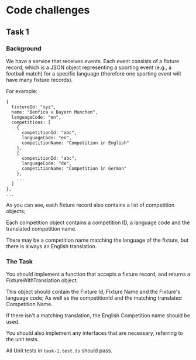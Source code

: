 # Code challenges

## Task 1

### Background

We have a service that receives events. Each event consists of a fixture record, which is a JSON object representing a sporting event (e.g., a football match) for a specific language (therefore one sporting event will have many fixture records).

For example:

```
{
  fixtureId: "xyz",
  name: "Benfica v Bayern Munchen",
  languageCode: "en",
  competitions: [
    {
      competitionId: "abc",
      languageCode: "en",
      competitionName: "Competition in English"
    },
    {
      competitionId: "abc",
      languageCode: "de",
      competitionName: "Competition in German"
    },
    ...
  ]
},
...
```

As you can see, each fixture record also contains a list of competition objects;

Each competition object contains a competition ID, a language code and the translated competition name.

There may be a competition name matching the language of the fixture, but there is always an English translation.

### The Task

You should implement a function that accepts a fixture record, and returns a FixtureWithTranslation object.

This object should contain the Fixture Id, Fixture Name and the Fixture's language code; As well as the competitionId and the matching translated Competition Name.

If there isn't a matching translation, the English Competition name should be used. 

You should also implement any interfaces that are necessary, referring to the unit tests.

All Unit tests in `task-1.test.ts` should pass.
